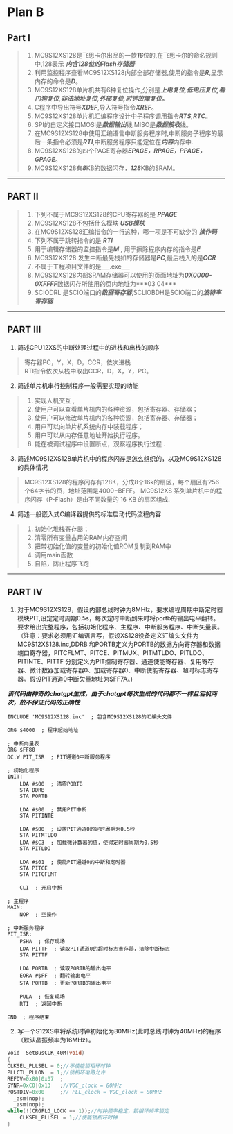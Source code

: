 # Plan B
## Part Ⅰ
> 1. MC9S12XS128是飞思卡尔出品的一款***16***位的,在飞思卡尔的命名规则中,128表示  ___内含128位的Flash存储器___  
> 2.  利用监控程序查看MC9S12XS128内部全部存储器,使用的指令是***R***,显示内存的命令是***D***。
> 3. MC9S12XS128单片机共有6种复位操作,分别是***上电复位,低电压复位,看门狗复位,非法地址复位,外部复位,时钟故障复位。***
> 4. C程序中导出符号***XDEF***,导入符号指令***XREF***。
> 5. MC9S12XS128单片机汇编程序设计中子程序调用指令***RTS,RTC***。
> 6. SPI的自定义接口MOSI是***数据输出***线,MISO是***数据接收***线。
> 7. 在MC9S12XS128中使用汇编语言中断服务程序时,中断服务子程序的最后一条指令必须是***RTI***,中断服务程序只能定位在***内容***内存中.
> 8. MC9S12XS128的四个PAGE寄存器***EPAGE，RPAGE，PPAGE，GPAGE***。
> 9. MC9S12XS128有***8***KB的数据闪存，***128***KB的SRAM。

___

## PART Ⅱ
> 1. 下列不属于MC9S12XS128的CPU寄存器的是 ***PPAGE***
> 2. MC9S12XS128不包括什么模块 ***USB模块***
> 3. 在MC9S12XS128汇编指令的一行这种，哪一项是不可缺少的 ***操作码***
> 4. 下列不属于跳转指令的是 ***RTI***
> 5. 用于编辑存储器的监控指令是***M*** , 用于擦除程序内存的指令是***E***
> 6. MC9S12XS128 发生中断最先栈如的存储器是***PC***,最后栈入的是***CCR***
> 7. 不属于工程项目文件的是___.exe___
> 8. MC9S12XS128内部SRAM存储器可以使用的页面地址为***0X0000-0XFFFF***数据闪存所使用的页内地址为***$03~$04***
> 9. SCIODRL 是SCIO端口的***数据寄存器***,SCLIOBDH是SCIO端口的***波特率寄存器***
___

## PART Ⅲ
1. 简述CPU12XS的中断处理过程中的进栈和出栈的顺序
> 寄存器PC，Y，X，D，CCR，依次进栈   
> RTI指令依次从栈中取出CCR，D，X，Y，PC。

2. 简述单片机串行控制程序一般需要实现的功能
> 1. 实现人机交互  ,
> 2. 使用户可以查看单片机内的各种资源，包括寄存器、存储器；  
> 3. 使用户可以修改单片机内的各种资源，包括寄存器、存储器；  
> 4. 用户可以向单片机系统内存中装载程序；  
> 5. 用户可以从内存任意地址开始执行程序。  
> 6. 能在被调试程序中设置断点，观察程序执行过程 . 

3. 简述MC9S12XS128单片机中的程序闪存是怎么组织的，以及MC9S12XS128的具体情况
> MC9S12XS128的程序闪存有128K，分成8个16k的扇区，每个扇区有256个64字节的页，地址范围是$4000-$BFFF。
> MC9S12XS 系列单片机中的程序闪存（P-Flash）是由不同数量的 16 KB 的扇区组成.

4. 简述一般嵌入式C编译器提供的标准启动代码流程内容
> 1. 初始化堆栈寄存器；  
> 2. 清零所有变量占用的RAM内存空间  
> 3. 把带初始化值的变量的初始化值ROM复制到RAM中  
> 4. 调用main函数  
> 5. 自陷，防止程序飞跑  

___

## PART Ⅳ
1. 对于MC9S12XS128，假设内部总线时钟为8MHIz，要求编程周期中断定时器模块PIT,设定定时周期0.5s，每次定时中断到来时将portb的输出电平翻转。要求给出完整程序，包括初始化程序、主程序、中断服务程序、中断矢量表。（注意：要求必须用汇编语言写，假设XS128设备定义汇编头文件为MC9S12XS128.inc,DDRB 和PORTB定义为PORTB的数据方向寄存器和数据端口寄存器，PITCFLMT、PITCE、PITMUX、PITMTLDO、PITLDO、PITINTE、PITTF 分别定义为PIT控制寄存器、通道使能寄存器、复用寄存器、微计数器加载寄存器0、加载寄存器0、中断使能寄存器、超时标志寄存器。假设PIT通道0中断欠量地址为$FF7A。)  

___该代码由神奇的chatgpt生成，由于chatgpt每次生成的代码都不一样且宕机两次，故不保证代码的正确性___
```
INCLUDE 'MC9S12XS128.inc'  ; 包含MC9S12XS128的汇编头文件

ORG $4000  ; 程序起始地址

; 中断向量表
ORG $FF80
DC.W PIT_ISR  ; PIT通道0中断服务程序

; 初始化程序
INIT:
    LDA #$00  ; 清零PORTB
    STA DDRB
    STA PORTB

    LDA #$00  ; 禁用PIT中断
    STA PITINTE

    LDA #$00  ; 设置PIT通道0的定时周期为0.5秒
    STA PITMTLDO
    LDA #$C3  ; 加载微计数器的值，使得定时器周期为0.5秒
    STA PITLDO

    LDA #$01  ; 使能PIT通道0的中断和定时器
    STA PITCE
    STA PITCFLMT

    CLI  ; 开启中断

; 主程序
MAIN:
    NOP  ; 空操作

; 中断服务程序
PIT_ISR:
    PSHA  ; 保存现场
    LDA PITTF  ; 读取PIT通道0的超时标志寄存器，清除中断标志
    STA PITTF

    LDA PORTB  ; 读取PORTB的输出电平
    EORA #$FF  ; 翻转输出电平
    STA PORTB  ; 更新PORTB的输出电平

    PULA  ; 恢复现场
    RTI  ; 返回中断

END  ; 程序结束

```
2. 写一个S12XS中将系统时钟初始化为80MHz(此时总线时钟为40MHz)的程序（默认晶振频率为16MHz）。

```C
Void  SetBusCLK_40M(void)
{
CLKSEL_PLLSEL = 0;//不使能锁相环时钟
PLLCTL_PLLON  = 1;//锁相环电路允许
REFDV=0x80|0x07  ;
SYNR=0xC0|0x13   ;//VOC_clock = 80MHz
POSTDIV=0x00     ;// PLL_clock = VOC_clock = 80MHz
  _asm(nop);
  _asm(nop);
while(!(CRGFLG_LOCK == 1));//时钟频率稳定，锁相环频率锁定
    CLKSEL_PLLSEL = 1;//使能锁相环时钟
}


```

